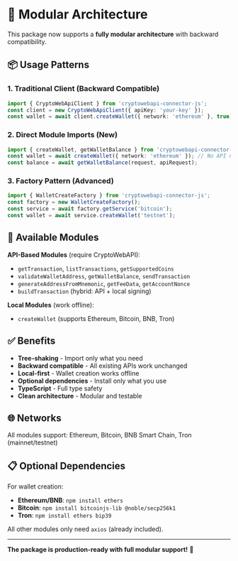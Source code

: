 # 🎯 Modular Architecture

This package now supports a **fully modular architecture** with backward compatibility.

## 📦 Usage Patterns

### 1. Traditional Client (Backward Compatible)
```typescript
import { CryptoWebApiClient } from 'cryptowebapi-connector-js';
const client = new CryptoWebApiClient({ apiKey: 'your-key' });
const wallet = await client.createWallet({ network: 'ethereum' }, true);
```

### 2. Direct Module Imports (New)
```typescript
import { createWallet, getWalletBalance } from 'cryptowebapi-connector-js';
const wallet = await createWallet({ network: 'ethereum' }); // No API needed!
const balance = await getWalletBalance(request, apiRequest);
```

### 3. Factory Pattern (Advanced)
```typescript
import { WalletCreateFactory } from 'cryptowebapi-connector-js';
const factory = new WalletCreateFactory();
const service = await factory.getService('bitcoin');
const wallet = await service.createWallet('testnet');
```

## 🚀 Available Modules

**API-Based Modules** (require CryptoWebAPI):
- `getTransaction`, `listTransactions`, `getSupportedCoins`
- `validateWalletAddress`, `getWalletBalance`, `sendTransaction`
- `generateAddressFromMnemonic`, `getFeeData`, `getAccountNonce`
- `buildTransaction` (hybrid: API + local signing)

**Local Modules** (work offline):
- `createWallet` (supports Ethereum, Bitcoin, BNB, Tron)

## ✅ Benefits

- **Tree-shaking** - Import only what you need
- **Backward compatible** - All existing APIs work unchanged  
- **Local-first** - Wallet creation works offline
- **Optional dependencies** - Install only what you use
- **TypeScript** - Full type safety
- **Clean architecture** - Modular and testable

## 🌐 Networks

All modules support: Ethereum, Bitcoin, BNB Smart Chain, Tron (mainnet/testnet)

## 📋 Optional Dependencies

For wallet creation:
- **Ethereum/BNB**: `npm install ethers`
- **Bitcoin**: `npm install bitcoinjs-lib @noble/secp256k1`  
- **Tron**: `npm install ethers bip39`

All other modules only need `axios` (already included).

---

**The package is production-ready with full modular support!** 🎉
